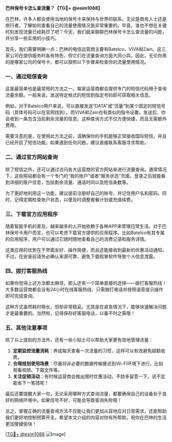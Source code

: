 **巴林保号卡怎么查流量？【TG💪+ @esim1088】**

在巴林，许多人都会使用当地的保号卡来保持与世界的联系。无论是商务人士还是旅行者，了解如何查看自己的流量使用情况是非常重要的。毕竟，谁也不想在关键时刻发现流量已经耗尽了吧？今天，我们就来聊聊巴林保号卡怎么查流量的问题，并分享一些实用的小技巧。

首先，我们需要明确一点：巴林的电信运营商主要有Batelco、VIVA和Zain。这三家公司在提供服务时各有特色，但它们在流量查询方面大同小异。因此，无论你用的是哪家公司的保号卡，都可以按照以下步骤来检查你的流量使用情况。

### 一、通过短信查询

这是最简单也是最常用的方法之一。每家运营商都会提供专门的短信代码用于查询流量余额。一般来说，发送特定格式的短信到指定号码即可获取相关信息。

例如，对于Batelco用户来说，可以直接发送“DATA”或“流量”到某个固定的短信号码（具体号码可以在官网找到）。而VIVA和Zain也有类似的指令设置。发送后，你会收到一条包含当前剩余流量的信息。这种查询方式不仅方便快捷，而且无需额外费用。

需要注意的是，在使用此方法之前，请确保你的手机能够正常接收国际短信，并且已经开启了短信功能。如果遇到任何问题，建议直接联系客服寻求帮助。

### 二、通过官方网站查询

除了短信之外，还可以通过访问各大运营商的官方网站来进行流量查询。通常情况下，这些网站都会有一个专门的“我的账户”或者“服务状态”页面，登录之后就能看到详细的账户信息，包括剩余流量、通话时间以及短信条数等。

为了更好地利用这一功能，建议提前注册好自己的账号，并记住用户名和密码。同时，记得定期检查账户状态，以便及时调整套餐计划或充值续费。

### 三、下载官方应用程序

随着智能手机的普及，越来越多的人开始依赖于各种APP来管理日常生活。对于巴林保号卡用户而言，也可以考虑下载官方提供的应用程序。比如Batelco有其专属的应用程序，用户可以通过它随时随地查看自己的消费记录和服务详情。

这类应用的优势在于界面友好、操作简便，而且还能接收到最新的优惠活动通知。不过，在安装前请务必确认来源可靠，避免下载假冒软件导致个人信息泄露。

### 四、拨打客服热线

如果你觉得上述方法都太麻烦，那么还有一个简单直接的选择——拨打客服热线！大多数运营商都会设有24小时在线客服热线，只需拨打电话并按照语音提示操作即可完成查询。

这种方式虽然耗时稍长，但却非常稳妥。尤其是在紧急情况下，能够快速解决问题才是最重要的。当然啦，记得保存好客服电话，以备不时之需哦！

### 五、其他注意事项

除了以上提到的方法外，还有一些小贴士可以帮助大家更有效地管理流量：

1. **定期监控流量消耗**：养成每天查看一次流量的习惯，这样可以有效避免超额收费。
2. **合理规划使用场景**：尽量将非必要的数据传输推迟到Wi-Fi环境下进行，比如观看视频、下载文件等。
3. **关注促销活动**：有时候运营商会推出限时优惠活动，不妨多留意一下，说不定能省下一笔钱呢！

最后还要提醒大家一句，无论采用哪种方式查询流量，都要确保自己的设备处于良好的网络环境中。如果信号不好，可能会导致查询失败哦！

总之，掌握正确的流量查询方法不仅能让我们更加从容地应对日常需求，还能帮助我们更好地控制预算开支。希望本文介绍的内容对你有所帮助，祝你在巴林的生活更加便捷愉快！

[[TG💪+ @esim1088](https://t.me/s/esim1088) ![Image](https://i.postimg.cc/4NQfJmqS/Snipaste-2025-05-13-00-14-12.png)]